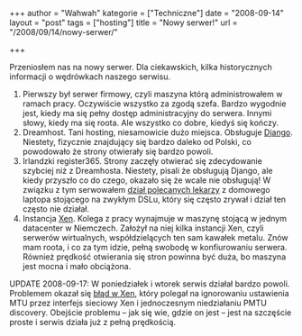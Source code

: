 +++
author = "Wahwah"
kategorie = ["Techniczne"]
date = "2008-09-14"
layout = "post"
tags = ["hosting"]
title = "Nowy serwer!"
url = "/2008/09/14/nowy-serwer/"

+++

Przeniosłem nas na nowy serwer. Dla ciekawskich, kilka historycznych informacji o wędrówkach naszego serwisu.

  1. Pierwszy był serwer firmowy, czyli maszyna którą administrowałem w ramach pracy. Oczywiście wszystko za zgodą szefa. Bardzo wygodnie jest, kiedy ma się pełny dostęp administracyjny do serwera. Innymi słowy, kiedy ma się roota. Ale wszystko co dobre, kiedyś się kończy.
  2. Dreamhost. Tani hosting, niesamowicie dużo miejsca. Obsługuje [Django][1]. Niestety, fizycznie znajdujący się bardzo daleko od Polski, co powodowało że strony otwierały się bardzo powoli.
  3. Irlandzki register365. Strony zaczęły otwierać się zdecydowanie szybciej niż z Dreamhosta. Niestety, pisali że obsługują Django, ale kiedy przyszło co do czego, okazało się że wcale nie obsługują! W związku z tym serwowałem [dział polecanych lekarzy][2] z domowego laptopa stojącego na zwykłym DSLu, który się często zrywał i dział ten często nie działał.
  4. Instancja [Xen][3]. Kolega z pracy wynajmuje w maszynę stojącą w jednym datacenter w Niemczech. Założył na niej kilka instancji Xen, czyli serwerów wirtualnych, współdzielących ten sam kawałek metalu. Znów mam roota, i co za tym idzie, pełną swobodę w konfiurowaniu serwera. Również prędkość otwierania się stron powinna być duża, bo maszyna jest mocna i mało obciążona.

UPDATE 2008-09-17: W poniedziałek i wtorek serwis działał bardzo powoli. Problemem okazał się [błąd w Xen][4], który polegał na ignorowaniu ustawienia MTU przez interfejs sieciowy Xen i jednoczesnym niedziałaniu PMTU discovery. Obejście problemu &#8211; jak się wie, gdzie on jest &#8211; jest na szczęście proste i serwis działa już z pełną prędkością.

 [1]: http://www.djangoproject.com/
 [2]: http://www.atopowe.pl/lekarze/
 [3]: http://pl.wikipedia.org/wiki/Xen
 [4]: https://bugs.launchpad.net/ubuntu/+source/linux/+bug/238573